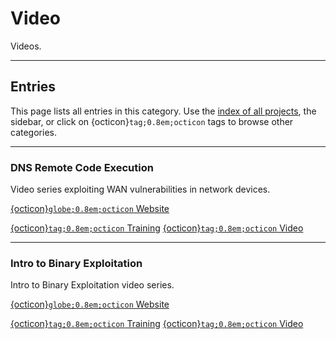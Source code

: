 

# Video

Videos.





--------------------

## Entries

This page lists all entries in this category. Use the [index of all projects](../index.md), the sidebar, or click on {octicon}`tag;0.8em;octicon` tags to browse other categories.


--------------------

### DNS Remote Code Execution

Video series exploiting WAN vulnerabilities in network devices.

<span class="external-link-box"><a class="external-link" href="https://www.youtube.com/watch?v=xWoQ-E8n4B0">{octicon}`globe;0.8em;octicon` Website</a></span>







<span class="tag"><a href="./training.html">{octicon}`tag;0.8em;octicon` Training</a> </span>
<span class="tag"><a href="./video.html">{octicon}`tag;0.8em;octicon` Video</a> </span>


--------------------

### Intro to Binary Exploitation

Intro to Binary Exploitation video series.

<span class="external-link-box"><a class="external-link" href="https://www.youtube.com/playlist?list=PLHUKi1UlEgOIc07Rfk2Jgb5fZbxDPec94">{octicon}`globe;0.8em;octicon` Website</a></span>







<span class="tag"><a href="./training.html">{octicon}`tag;0.8em;octicon` Training</a> </span>
<span class="tag"><a href="./video.html">{octicon}`tag;0.8em;octicon` Video</a> </span>

